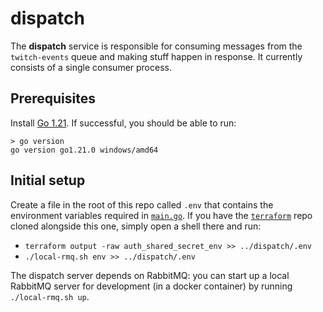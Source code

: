 # dispatch

The **dispatch** service is responsible for consuming messages from the `twitch-events`
queue and making stuff happen in response. It currently consists of a single consumer
process.

## Prerequisites

Install [Go 1.21](https://go.dev/doc/install). If successful, you should be able to run:

```
> go version
go version go1.21.0 windows/amd64
```

## Initial setup

Create a file in the root of this repo called `.env` that contains the environment
variables required in [`main.go`](./cmd/server/main.go). If you have the
[`terraform`](https://github.com/golden-vcr/terraform) repo cloned alongside this one,
simply open a shell there and run:

- `terraform output -raw auth_shared_secret_env >> ../dispatch/.env`
- `./local-rmq.sh env >> ../dispatch/.env`

The dispatch server depends on RabbitMQ: you can start up a local RabbitMQ server for
development (in a docker container) by running `./local-rmq.sh up`.
